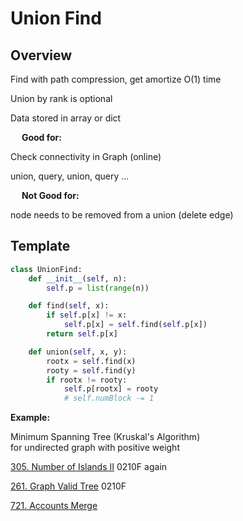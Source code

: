 # Union Find

## Overview 

Find with path compression, get amortize O(1) time

Union by rank is optional

Data stored in array or dict

   
__Good for:__

Check connectivity in Graph (online)

union, query, union, query ... 

   
__Not Good for:__

node needs to be removed from a union (delete edge)


## Template

```python
class UnionFind:
    def __init__(self, n):
        self.p = list(range(n))

    def find(self, x):
        if self.p[x] != x:
            self.p[x] = self.find(self.p[x])
        return self.p[x]

    def union(self, x, y):
        rootx = self.find(x)
        rooty = self.find(y)
        if rootx != rooty:
            self.p[rootx] = rooty
            # self.numBlock -= 1
```


__Example:__

Minimum Spanning Tree (Kruskal's Algorithm)\
for undirected graph with positive weight

[305. Number of Islands II](https://leetcode.com/problems/number-of-islands-ii/)
0210F again

[261. Graph Valid Tree](https://leetcode.com/problems/graph-valid-tree/)
0210F

[721. Accounts Merge](https://leetcode.com/problems/accounts-merge/)


